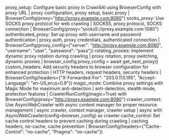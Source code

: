 proxy_setup: Configure basic proxy in Crawl4AI using BrowserConfig with proxy URL | proxy configuration, proxy setup, basic proxy | BrowserConfig(proxy="http://proxy.example.com:8080")
socks_proxy: Use SOCKS proxy protocol for web crawling | SOCKS5, proxy protocol, SOCKS connection | BrowserConfig(proxy="socks5://proxy.example.com:1080")
authenticated_proxy: Set up proxy with username and password authentication | proxy auth, proxy credentials, authenticated connection | BrowserConfig(proxy_config={"server": "http://proxy.example.com:8080", "username": "user", "password": "pass"})
rotating_proxies: Implement dynamic proxy rotation during crawling | proxy rotation, proxy switching, dynamic proxies | browser_config.proxy_config = await get_next_proxy()
custom_headers: Add security headers to browser configuration for enhanced protection | HTTP headers, request headers, security headers | BrowserConfig(headers={"X-Forwarded-For": "203.0.113.195", "Accept-Language": "en-US,en;q=0.9"})
magic_mode: Combine proxy settings with Magic Mode for maximum anti-detection | anti-detection, stealth mode, protection features | CrawlerRunConfig(magic=True) with BrowserConfig(proxy="http://proxy.example.com:8080")
crawler_context: Use AsyncWebCrawler with async context manager for proper resource management | async crawler, context manager, crawler setup | async with AsyncWebCrawler(config=browser_config) as crawler
cache_control: Set cache control headers to prevent caching during crawling | caching headers, no-cache, cache prevention | BrowserConfig(headers={"Cache-Control": "no-cache", "Pragma": "no-cache"})